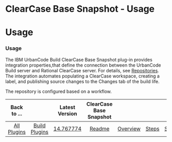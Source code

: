 
ClearCase Base Snapshot - Usage
===============================

# Usage


### Usage




The IBM UrbanCode Build ClearCase Base Snapshot plug-in provides integration properties,that define the connection between the UrbanCode Build server and Rational ClearCase server. For details, see [Repositories](http://www.ibm.com/support/knowledgecenter/SS8NMD_6.1.2/com.ibm.ucbuild.doc/topics/settings_project_repo_cpt.html). The integration automates populating a ClearCase workspace, creating a label, and publishing source changes to the Changes tab of the build life.


The repository is configured based on a workflow.


|Back to ...||Latest Version|ClearCase Base Snapshot |||||
| :---: | :---: | :---: | :---: | :---: | :---: | :---: | :---: |
|[All Plugins](../../index.md)|[Build Plugins](../README.md)|[14.767774](https://raw.githubusercontent.com/UrbanCode/IBM-UCB-PLUGINS/main/files/ClearCaseBaseSnapshot/ClearCaseBaseSnapshot-14.767774.zip)|[Readme](README.md)|[Overview](overview.md)|[Steps](steps.md)|[Settings](settings.md)|[Downloads](downloads.md)|
